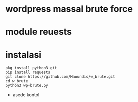 # wordpress massal brute force

# module reuests

# instalasi
```
pkg install python3 git
pip install requests
git clone https://github.com/Maoundis/w_brute.git
cd w_brute
python3 wp-brute.py
```
* asede kontol

